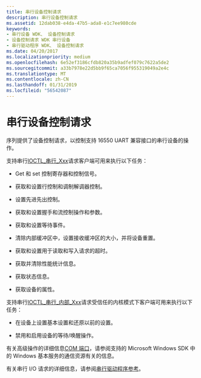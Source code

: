 ```yaml
---
title: 串行设备控制请求
description: 串行设备控制请求
ms.assetid: 12dab038-e4da-47b5-ada8-e1c7ee980cde
keywords:
- 串行设备 WDK、 设备控制请求
- 设备控制请求 WDK 串行设备
- 串行驱动程序 WDK、 设备控制请求
ms.date: 04/20/2017
ms.localizationpriority: medium
ms.openlocfilehash: 6e52ef3186cfdb820a35b9adfef079c7622a5de2
ms.sourcegitcommit: a33b7978e22d5bb9f65ca7056f955319049a2e4c
ms.translationtype: MT
ms.contentlocale: zh-CN
ms.lasthandoff: 01/31/2019
ms.locfileid: "56542087"
---
```

# <a name="serial-device-control-requests"></a>串行设备控制请求





序列提供了设备控制请求，以控制支持 16550 UART 兼容接口的串行设备的操作。

支持串行[IOCTL\_串行\_Xxx](https://msdn.microsoft.com/library/windows/hardware/ff547466)请求客户端可用来执行以下任务：

-   Get 和 set 控制寄存器和控制信号。

-   获取和设置行控制和调制解调器控制。

-   设置先进先出控制。

-   获取和设置握手和流控制操作和参数。

-   获取和设置等待事件。

-   清除内部缓冲区中，设置接收缓冲区的大小，并将设备重置。

-   获取和设置用于读取和写入请求的超时。

-   获取并清除性能统计信息。

-   获取状态信息。

-   获取设备的属性。

支持串行[IOCTL\_串行\_内部\_Xxx](https://msdn.microsoft.com/library/windows/hardware/ff547480)请求受信任的内核模式下客户端可用来执行以下任务：

-   在设备上设置基本设置和还原以前的设置。

-   禁用和启用设备的等待/唤醒操作。

有关高级操作的详细信息[COM 端口](configuration-of-com-ports.md)，请参阅支持的 Microsoft Windows SDK 中的 Windows 基本服务的通信资源有关的信息。

有关串行 I/O 请求的详细信息，请参阅[串行驱动程序参考](https://msdn.microsoft.com/library/windows/hardware/ff547476)。

 

 




